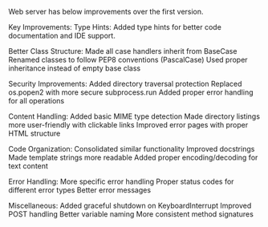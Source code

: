 Web server has below improvements over the first version.

Key Improvements:
Type Hints: Added type hints for better code documentation and IDE support.

Better Class Structure:
Made all case handlers inherit from BaseCase
Renamed classes to follow PEP8 conventions (PascalCase)
Used proper inheritance instead of empty base class

Security Improvements:
Added directory traversal protection
Replaced os.popen2 with more secure subprocess.run
Added proper error handling for all operations

Content Handling:
Added basic MIME type detection
Made directory listings more user-friendly with clickable links
Improved error pages with proper HTML structure

Code Organization:
Consolidated similar functionality
Improved docstrings
Made template strings more readable
Added proper encoding/decoding for text content

Error Handling:
More specific error handling
Proper status codes for different error types
Better error messages

Miscellaneous:
Added graceful shutdown on KeyboardInterrupt
Improved POST handling
Better variable naming
More consistent method signatures
